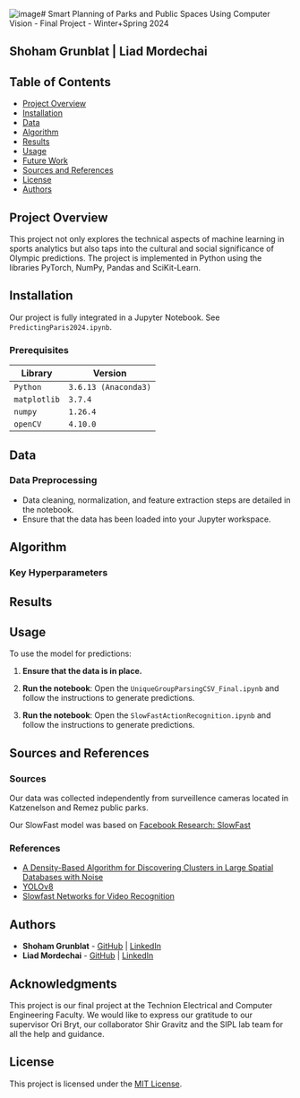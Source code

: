 ![image](https://github.com/user-attachments/assets/343c3cdf-81b6-41c5-8284-c421723e8582)# Smart Planning of Parks and Public Spaces Using Computer Vision - Final Project - Winter+Spring 2024
## Shoham Grunblat | Liad Mordechai

<p align="middle">

</p>

## Table of Contents
- [Project Overview](#project-overview)
- [Installation](#installation)
- [Data](#data)
- [Algorithm](#algorithm)
- [Results](#results)
- [Usage](#usage)
- [Future Work](#future-work)
- [Sources and References](#sources-and-references)
- [License](#license)
- [Authors](#authors)

## Project Overview
This project not only explores the technical aspects of machine learning in sports analytics but also taps into the cultural and social significance of Olympic predictions. 
The project is implemented in Python using the libraries PyTorch, NumPy, Pandas and SciKit-Learn.

## Installation

Our project is fully integrated in a Jupyter Notebook. See `PredictingParis2024.ipynb`.

### Prerequisites
|Library         | Version |
|--------------------|----|
|`Python`| `3.6.13 (Anaconda3)`|
|`matplotlib`| `3.7.4`|
|`numpy`| `1.26.4`|
|`openCV`| `4.10.0`|
## Data

### Data Preprocessing
- Data cleaning, normalization, and feature extraction steps are detailed in the notebook.
- Ensure that the data has been loaded into your Jupyter workspace.

## Algorithm

### Key Hyperparameters

## Results

## Usage

To use the model for predictions:

1. **Ensure that the data is in place.**

2. **Run the notebook**: Open the `UniqueGroupParsingCSV_Final.ipynb` and follow the instructions to generate predictions.
   
3. **Run the notebook**: Open the `SlowFastActionRecognition.ipynb` and follow the instructions to generate predictions.

## Sources and References
### Sources
Our data was collected independently from surveillence cameras located in Katzenelson and Remez public parks.

Our SlowFast model was based on [Facebook Research: SlowFast](https://github.com/facebookresearch/SlowFast)

### References
* [A Density-Based Algorithm for Discovering Clusters in Large Spatial Databases with Noise](https://cdn.aaai.org/KDD/1996/KDD96-037.pdf)
* [YOLOv8](https://github.com/ultralytics/ultralytics)
* [Slowfast Networks for Video Recognition](https://arxiv.org/abs/1812.03982)
  
## Authors

- **Shoham Grunblat** - [GitHub](https://github.com/ShohamGR) | [LinkedIn](https://www.linkedin.com/in/shoham-grunblat/)
- **Liad Mordechai** - [GitHub](https://github.com/liadMor123) | [LinkedIn](https://www.linkedin.com/in/liad-mordechai/)

## Acknowledgments

This project is our final project at the Technion Electrical and Computer Engineering Faculty.
We would like to express our gratitude to our supervisor Ori Bryt, our collaborator Shir Gravitz and the SIPL lab team for all the help and guidance.

## License

This project is licensed under the [MIT License](https://opensource.org/licenses/MIT).

